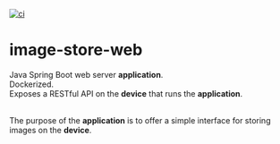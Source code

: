 [![ci](https://github.com/vartdalen/image-store-web/workflows/ci/badge.svg)](https://github.com/vartdalen/image-store-web/actions?workflow=ci)

# image-store-web
Java Spring Boot web server **application**. <br />
Dockerized. <br />
Exposes a RESTful API on the **device** that runs the **application**. <br /><br />

The purpose of the **application** is to offer a simple interface for storing images on the **device**.

